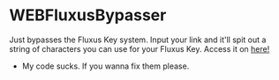 # WEBFluxusBypasser

Just bypasses the Fluxus Key system. Input your link and it'll spit out a string of characters you can use for your Fluxus Key.
Access it on [here!](https://fluxbypass.goteamstudios.xyz)

- My code sucks. If you wanna fix them please.
